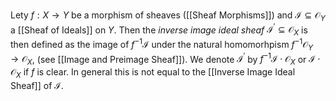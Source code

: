 
Lety $f:X\rightarrow Y$ be a morphism of sheaves ([[Sheaf Morphisms]]) and $\mathcal{I}\subseteq \mathcal{O}_Y$ a [[Sheaf of Ideals]] on $Y$. Then the *inverse image ideal sheaf* $\mathcal{I}^{\prime}\subseteq \mathcal{O}_X$ is then defined as the image of $f^{-1}\mathcal{I}$ under the natural homomorhpism $f^{-1}\mathcal{O}_Y \rightarrow \mathcal{O}_X$, (see [[Image and Preimage Sheaf]]). We denote $\mathcal{I}^{\prime}$ by $f^{-1}\mathcal{I}\cdot \mathcal{O}_X$ or $\mathcal{I}\cdot \mathcal{O}_X$ if $f$ is clear.
In general this is not equal to the [[Inverse Image Ideal Sheaf]] of $\mathcal{I}$.
